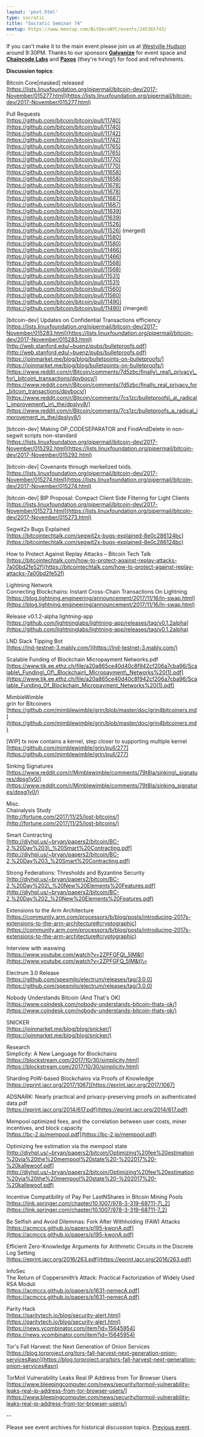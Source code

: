 ```yaml
---
layout: 'post.html'
type: socratic
title: "Socratic Seminar 74"
meetup: https://www.meetup.com/BitDevsNYC/events/245365743/
---
```


If you can't make it to the main event please join us at [Westville Hudson](http://westvillenyc.com/specials-market/hudson/) around 9:30PM. Thanks to our sponsors **[Galvanize](https://www.galvanize.com/new-york/campus)** for event space and **[Chaincode Labs](http://Chaincode.com)** and **[Paxos](https://www.paxos.com/careers)** (they're hiring!) for food and refreshments.

**Discussion topics**:

Bitcoin Core\[masked\] released  
[](https://lists.linuxfoundation.org/pipermail/bitcoin-dev/2017-November/015277.html)[https://lists.linuxfoundation.org/pipermail/bitcoin-dev/2017-November/015277.html](https://lists.linuxfoundation.org/pipermail/bitcoin-dev/2017-November/015277.html)

Pull Requests  
[](https://github.com/bitcoin/bitcoin/pull/11740)[https://github.com/bitcoin/bitcoin/pull/11740](https://github.com/bitcoin/bitcoin/pull/11740)  
[](https://github.com/bitcoin/bitcoin/pull/11742)[https://github.com/bitcoin/bitcoin/pull/11742](https://github.com/bitcoin/bitcoin/pull/11742)  
[](https://github.com/bitcoin/bitcoin/pull/11765)[https://github.com/bitcoin/bitcoin/pull/11765](https://github.com/bitcoin/bitcoin/pull/11765)  
[](https://github.com/bitcoin/bitcoin/pull/11770)[https://github.com/bitcoin/bitcoin/pull/11770](https://github.com/bitcoin/bitcoin/pull/11770)  
[](https://github.com/bitcoin/bitcoin/pull/11658)[https://github.com/bitcoin/bitcoin/pull/11658](https://github.com/bitcoin/bitcoin/pull/11658)  
[](https://github.com/bitcoin/bitcoin/pull/11678)[https://github.com/bitcoin/bitcoin/pull/11678](https://github.com/bitcoin/bitcoin/pull/11678)  
[](https://github.com/bitcoin/bitcoin/pull/11687)[https://github.com/bitcoin/bitcoin/pull/11687](https://github.com/bitcoin/bitcoin/pull/11687)  
[](https://github.com/bitcoin/bitcoin/pull/11639)[https://github.com/bitcoin/bitcoin/pull/11639](https://github.com/bitcoin/bitcoin/pull/11639)  
[](https://github.com/bitcoin/bitcoin/pull/11526)[https://github.com/bitcoin/bitcoin/pull/11526](https://github.com/bitcoin/bitcoin/pull/11526) (merged)  
[](https://github.com/bitcoin/bitcoin/pull/11580)[https://github.com/bitcoin/bitcoin/pull/11580](https://github.com/bitcoin/bitcoin/pull/11580)  
[](https://github.com/bitcoin/bitcoin/pull/11466)[https://github.com/bitcoin/bitcoin/pull/11466](https://github.com/bitcoin/bitcoin/pull/11466)  
[](https://github.com/bitcoin/bitcoin/pull/11568)[https://github.com/bitcoin/bitcoin/pull/11568](https://github.com/bitcoin/bitcoin/pull/11568)  
[](https://github.com/bitcoin/bitcoin/pull/11531)[https://github.com/bitcoin/bitcoin/pull/11531](https://github.com/bitcoin/bitcoin/pull/11531)  
[](https://github.com/bitcoin/bitcoin/pull/11560)[https://github.com/bitcoin/bitcoin/pull/11560](https://github.com/bitcoin/bitcoin/pull/11560)  
[](https://github.com/bitcoin/bitcoin/pull/11490)[https://github.com/bitcoin/bitcoin/pull/11490](https://github.com/bitcoin/bitcoin/pull/11490) (/merged)

\[bitcoin-dev\] Updates on Confidential Transactions efficiency  
[](https://lists.linuxfoundation.org/pipermail/bitcoin-dev/2017-November/015283.html)[https://lists.linuxfoundation.org/pipermail/bitcoin-dev/2017-November/015283.html](https://lists.linuxfoundation.org/pipermail/bitcoin-dev/2017-November/015283.html)  
[](http://web.stanford.edu/~buenz/pubs/bulletproofs.pdf)[http://web.stanford.edu/~buenz/pubs/bulletproofs.pdf](http://web.stanford.edu/~buenz/pubs/bulletproofs.pdf)  
[](https://joinmarket.me/blog/blog/bulletpoints-on-bulletproofs/)[https://joinmarket.me/blog/blog/bulletpoints-on-bulletproofs/](https://joinmarket.me/blog/blog/bulletpoints-on-bulletproofs/)  
[](https://www.reddit.com/r/Bitcoin/comments/7d5zbc/finally_real_privacy_for_bitcoin_transactions/dpvbocv/)[https://www.reddit.com/r/Bitcoin/comments/7d5zbc/finally\_real\_privacy\_for\_bitcoin\_transactions/dpvbocv/](https://www.reddit.com/r/Bitcoin/comments/7d5zbc/finally_real_privacy_for_bitcoin_transactions/dpvbocv/)  
[](https://www.reddit.com/r/Bitcoin/comments/7cs1zc/bulletproofs_a_radical_improvement_in_the/dpslyv8/)[https://www.reddit.com/r/Bitcoin/comments/7cs1zc/bulletproofs\_a\_radical\_improvement\_in\_the/dpslyv8/](https://www.reddit.com/r/Bitcoin/comments/7cs1zc/bulletproofs_a_radical_improvement_in_the/dpslyv8/)

\[bitcoin-dev\] Making OP\_CODESEPARATOR and FindAndDelete in non-segwit scripts non-standard  
[](https://lists.linuxfoundation.org/pipermail/bitcoin-dev/2017-November/015292.html)[https://lists.linuxfoundation.org/pipermail/bitcoin-dev/2017-November/015292.html](https://lists.linuxfoundation.org/pipermail/bitcoin-dev/2017-November/015292.html)

\[bitcoin-dev\] Covenants through merkelized txids.  
[](https://lists.linuxfoundation.org/pipermail/bitcoin-dev/2017-November/015274.html)[https://lists.linuxfoundation.org/pipermail/bitcoin-dev/2017-November/015274.html](https://lists.linuxfoundation.org/pipermail/bitcoin-dev/2017-November/015274.html)

\[bitcoin-dev\] BIP Proposal: Compact Client Side Filtering for Light Clients  
[](https://lists.linuxfoundation.org/pipermail/bitcoin-dev/2017-November/015273.html)[https://lists.linuxfoundation.org/pipermail/bitcoin-dev/2017-November/015273.html](https://lists.linuxfoundation.org/pipermail/bitcoin-dev/2017-November/015273.html)

Segwit2x Bugs Explained  
[](https://bitcointechtalk.com/segwit2x-bugs-explained-8e0c286124bc)[https://bitcointechtalk.com/segwit2x-bugs-explained-8e0c286124bc](https://bitcointechtalk.com/segwit2x-bugs-explained-8e0c286124bc)

How to Protect Against Replay Attacks – Bitcoin Tech Talk  
[](https://bitcointechtalk.com/how-to-protect-against-replay-attacks-7a00bd2fe52f)[https://bitcointechtalk.com/how-to-protect-against-replay-attacks-7a00bd2fe52f](https://bitcointechtalk.com/how-to-protect-against-replay-attacks-7a00bd2fe52f)

Lightning Network  
Connecting Blockchains: Instant Cross-Chain Transactions On Lightning  
[](https://blog.lightning.engineering/announcement/2017/11/16/ln-swap.html)[https://blog.lightning.engineering/announcement/2017/11/16/ln-swap.html](https://blog.lightning.engineering/announcement/2017/11/16/ln-swap.html)

Release v0.1.2-alpha lightning-app  
[](https://github.com/lightninglabs/lightning-app/releases/tag/v0.1.2alpha)[https://github.com/lightninglabs/lightning-app/releases/tag/v0.1.2alpha](https://github.com/lightninglabs/lightning-app/releases/tag/v0.1.2alpha)

LND Slack Tipping Bot  
[](https://lnd-testnet-3.mably.com/)[https://lnd-testnet-3.mably.com/](https://lnd-testnet-3.mably.com/)

Scalable Funding of Blockchain Micropayment Networks.pdf  
[](https://www.tik.ee.ethz.ch/file/a20a865ce40d40c8f942cf206a7cba96/Scalable_Funding_Of_Blockchain_Micropayment_Networks%20(1).pdf)[https://www.tik.ee.ethz.ch/file/a20a865ce40d40c8f942cf206a7cba96/Scalable\_Funding\_Of\_Blockchain\_Micropayment\_Networks%20(1).pdf](https://www.tik.ee.ethz.ch/file/a20a865ce40d40c8f942cf206a7cba96/Scalable_Funding_Of_Blockchain_Micropayment_Networks%20(1).pdf)

MimbleWimble  
grin for Bitcoiners  
[](https://github.com/mimblewimble/grin/blob/master/doc/grin4bitcoiners.md)[https://github.com/mimblewimble/grin/blob/master/doc/grin4bitcoiners.md](https://github.com/mimblewimble/grin/blob/master/doc/grin4bitcoiners.md)

\[WIP\] tx now contains a kernel, step closer to supporting multiple kernel  
[](https://github.com/mimblewimble/grin/pull/277)[https://github.com/mimblewimble/grin/pull/277](https://github.com/mimblewimble/grin/pull/277)

Sinking Signatures  
[](https://www.reddit.com/r/Mimblewimble/comments/79t8la/sinking_signatures/dpsg1y0/)[https://www.reddit.com/r/Mimblewimble/comments/79t8la/sinking\_signatures/dpsg1y0/](https://www.reddit.com/r/Mimblewimble/comments/79t8la/sinking_signatures/dpsg1y0/)

Misc.  
Chainalysis Study  
[](http://fortune.com/2017/11/25/lost-bitcoins/)[http://fortune.com/2017/11/25/lost-bitcoins/](http://fortune.com/2017/11/25/lost-bitcoins/)

Smart Contracting  
[](http://diyhpl.us/~bryan/papers2/bitcoin/BC-2,%20Day%203_%20Smart%20Contracting.pdf)[http://diyhpl.us/~bryan/papers2/bitcoin/BC-2,%20Day%203\_%20Smart%20Contracting.pdf](http://diyhpl.us/~bryan/papers2/bitcoin/BC-2,%20Day%203_%20Smart%20Contracting.pdf)

Strong Federations: Thresholds and Byzantine Security  
[](http://diyhpl.us/~bryan/papers2/bitcoin/BC-2,%20Day%202_%20New%20Elements%20Features.pdf)[http://diyhpl.us/~bryan/papers2/bitcoin/BC-2,%20Day%202\_%20New%20Elements%20Features.pdf](http://diyhpl.us/~bryan/papers2/bitcoin/BC-2,%20Day%202_%20New%20Elements%20Features.pdf)

Extensions to the Arm Architecture  
[](https://community.arm.com/processors/b/blog/posts/introducing-2017s-extensions-to-the-arm-architecture#cryptographic)[https://community.arm.com/processors/b/blog/posts/introducing-2017s-extensions-to-the-arm-architecture#cryptographic](https://community.arm.com/processors/b/blog/posts/introducing-2017s-extensions-to-the-arm-architecture#cryptographic)

Interview with waxwing  
[](https://www.youtube.com/watch?v=2ZPFGFQ_5lM&t=)[https://www.youtube.com/watch?v=2ZPFGFQ\_5lM&t](https://www.youtube.com/watch?v=2ZPFGFQ_5lM&t)\=

Electrum 3.0 Release  
[](https://github.com/spesmilo/electrum/releases/tag/3.0.0)[https://github.com/spesmilo/electrum/releases/tag/3.0.0](https://github.com/spesmilo/electrum/releases/tag/3.0.0)

Nobody Understands Bitcoin (And That's OK)  
[](https://www.coindesk.com/nobody-understands-bitcoin-thats-ok/)[https://www.coindesk.com/nobody-understands-bitcoin-thats-ok/](https://www.coindesk.com/nobody-understands-bitcoin-thats-ok/)

SNICKER  
[](https://joinmarket.me/blog/blog/snicker/)[https://joinmarket.me/blog/blog/snicker/](https://joinmarket.me/blog/blog/snicker/)

Research  
Simplicity: A New Language for Blockchains  
[](https://blockstream.com/2017/10/30/simplicity.html)[https://blockstream.com/2017/10/30/simplicity.html](https://blockstream.com/2017/10/30/simplicity.html)

Sharding PoW-based Blockchains via Proofs of Knowledge  
[](https://eprint.iacr.org/2017/1067)[https://eprint.iacr.org/2017/1067](https://eprint.iacr.org/2017/1067)

ADSNARK: Nearly practical and privacy-preserving proofs on authenticated data.pdf  
[](https://eprint.iacr.org/2014/617.pdf)[https://eprint.iacr.org/2014/617.pdf](https://eprint.iacr.org/2014/617.pdf)

Mempool optimized fees, and the correlation between user costs, miner incentives, and block capacity  
[](https://bc-2.jp/mempool.pdf)[https://bc-2.jp/mempool.pdf](https://bc-2.jp/mempool.pdf)

Optimizing fee estimation via the mempool state  
[](http://diyhpl.us/~bryan/papers2/bitcoin/Optimizing%20fee%20estimation%20via%20the%20mempool%20state%20-%202017%20-%20kallewoof.pdf)[http://diyhpl.us/~bryan/papers2/bitcoin/Optimizing%20fee%20estimation%20via%20the%20mempool%20state%20-%202017%20-%20kallewoof.pdf](http://diyhpl.us/~bryan/papers2/bitcoin/Optimizing%20fee%20estimation%20via%20the%20mempool%20state%20-%202017%20-%20kallewoof.pdf)

Incentive Compatibility of Pay Per LastNShares in Bitcoin Mining Pools  
[](https://link.springer.com/chapter/10.1007/978-3-319-68711-7_2)[https://link.springer.com/chapter/10.1007/978-3-319-68711-7\_2](https://link.springer.com/chapter/10.1007/978-3-319-68711-7_2)

Be Selfish and Avoid Dilemmas: Fork After Withholding (FAW) Attacks  
[](https://acmccs.github.io/papers/p195-kwonA.pdf)[https://acmccs.github.io/papers/p195-kwonA.pdf](https://acmccs.github.io/papers/p195-kwonA.pdf)

Efficient Zero-Knowledge Arguments for Arithmetic Circuits in the Discrete Log Setting  
[](https://eprint.iacr.org/2016/263.pdf)[https://eprint.iacr.org/2016/263.pdf](https://eprint.iacr.org/2016/263.pdf)

InfoSec  
The Return of Coppersmith’s Attack: Practical Factorization of Widely Used RSA Moduli  
[](https://acmccs.github.io/papers/p1631-nemecA.pdf)[https://acmccs.github.io/papers/p1631-nemecA.pdf](https://acmccs.github.io/papers/p1631-nemecA.pdf)

Parity Hack  
[](https://paritytech.io/blog/security-alert.html)[https://paritytech.io/blog/security-alert.html](https://paritytech.io/blog/security-alert.html)  
[](https://news.ycombinator.com/item?id=15645954)[https://news.ycombinator.com/item?id=15645954](https://news.ycombinator.com/item?id=15645954)

Tor's Fall Harvest: the Next Generation of Onion Services  
[](https://blog.torproject.org/tors-fall-harvest-next-generation-onion-services#asn)[https://blog.torproject.org/tors-fall-harvest-next-generation-onion-services#asn](https://blog.torproject.org/tors-fall-harvest-next-generation-onion-services#asn)

TorMoil Vulnerability Leaks Real IP Address from Tor Browser Users  
[](https://www.bleepingcomputer.com/news/security/tormoil-vulnerability-leaks-real-ip-address-from-tor-browser-users/)[https://www.bleepingcomputer.com/news/security/tormoil-vulnerability-leaks-real-ip-address-from-tor-browser-users/](https://www.bleepingcomputer.com/news/security/tormoil-vulnerability-leaks-real-ip-address-from-tor-browser-users/)

\--

Please see event archives for historical discussion topics. [Previous event](https://www.meetup.com/BitDevsNYC/events/243723594/).
